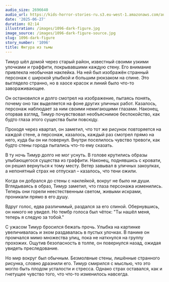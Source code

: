 ```yaml
---
audio_size: 2696640
audio_url: https://kids-horror-stories-ru.s3.eu-west-1.amazonaws.com/audio/1096-dark-figure.mp3
date: '2025-06-27'
duration: 02:14
illustration: /images/1096-dark-figure.jpg
image_source: /images/1096-dark-figure-source.jpg
slug: 1096-dark-figure
story_number: '1096'
title: Фигура из тьмы
---
```


Тимур шёл домой через старый район, известный своими узкими улочками и граффити, покрывавшими каждую стену. Его внимание привлекла необычная наклейка. На ней был изображён странный персонаж с широкой улыбкой и большим рюкзаком на спине. Это выглядело странно, но в хаосе красок и линий было что-то завораживающее.

Он остановился и долго смотрел на изображение, пытаясь понять, почему оно так выделяется на фоне других уличных работ. Казалось, персонаж наблюдает за ним своими немигающими глазами. Наконец, оторвав взгляд, Тимур почувствовал необъяснимое беспокойство, как будто глаза этого существа были повсюду.

Проходя через квартал, он заметил, что тот же рисунок повторяется на каждой стене, а персонаж, казалось, каждый раз смотрел прямо на него, куда бы он ни повернул. Внутри поселилось чувство тревоги, как будто стены города пытались что-то ему сказать.

В ту ночь Тимур долго не мог уснуть. В голове крутились образы улыбающегося существа из граффити. Наконец, поднявшись с кровати, он решил вернуться к тому месту. Ветер завывал в уличных закоулках, а непонятный страх не отпускал – казалось, что тени ожили.

Когда он добрался до стены с наклейкой, вокруг не было ни души. Вглядываясь в образ, Тимур заметил, что глаза персонажа изменились. Теперь они горели неестественным светом, живыми искрами, проникали прямо в его душу.

Вдруг голос, едва различимый, раздался за его спиной. Обернувшись, он никого не увидел. Но тембр голоса был чёток: "Ты нашёл меня, теперь я следую за тобой."

С ужасом Тимур бросился бежать прочь. Улыбка на картинке увеличивалась и эхом раздавалась в пустых улочках. В панике он промчался мимо множества улиц, пока не наткнулся на группу прохожих. Ощутив безопасность в толпе, он повернулся назад, ожидая увидеть преследование.

Но мир вокруг был обычным. Безмолвные стены, лишённые странного рисунка, словно дразнили его. Тимур смирился с мыслью, что это могло быть плодом усталости и стресса. Однако страх оставался, как и гнетущее чувство того, что что-то изменилось навсегда.